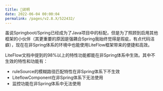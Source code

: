 ```yaml
---
title: 🍄说明
date: 2022-06-04 00:00:04
permalink: /pages/v2.8.X/522432/
---
```


虽说Springboot/Spring已经成为了Java项目中的标配，但是为了照顾到启用其他框架的小伙伴（其更重要的原因是强耦合Spring我始终觉得是瑕疵，有点代码洁癖），现在在非Spring体系的环境中也能使用LiteFlow框架带来的便捷和高效。

LiteFlow文档中提到的98%以上的特性功能都能在非Spring体系中生效。其中不生效的特性和功能有：

- ruleSource的模糊路径匹配特性在非Spring体系下不生效
- LiteflowComponent在非Spring体系下无法使用
- 监控功能在非Spring体系中无法使用